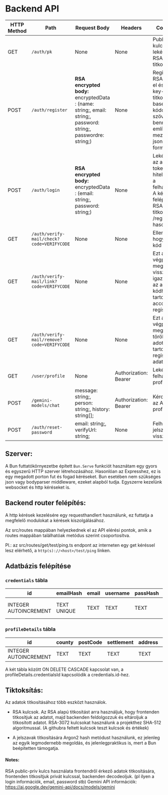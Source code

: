 # Backend API 

| **HTTP Method**|**Path**| **Request Body**| **Headers**| **Comments**|
|----------------|--------|-----------------|------------|-------------|
| GET            | `/auth/pk` | None | None | Publikus kulcs lekérése az RSA titkosításhoz.
| POST           | `/auth/register`| **RSA encrypted body:** encryptedData : (name: string;, email: string;, password: string;, passwordre: string;) | None | Regisztráció RSA-OAEP-el és a public key-el titkosítva, base64 kódolású szöveget vár, benne a fent említett mezőkkel, json formátumban.
| POST | `/auth/login` | **RSA encrypted body:** encryptedData : (email: string;, password: string;) | None | Lekérhetjük az access tokent, amivel hitelesíthetjük a felhasználót. A kérés felépítése RSA titkosított, a /register-hez hasonlóan.
| GET | `/auth/verify-mail/check?code=VERIFYCODE` | None | None | Ellenőrizzük hogy az adott kód él-e még
| GET | `/auth/verify-mail/link?code=VERIFYCODE` | None | None | Ezt a végpointot meghívva vissza igazolhatjuk az adott kódhoz tartozó account regisztrációját
| GET | `/auth/verify-mail/remove?code=VERIFYCODE` | None | None | Ezt a végpointot meghívva törölhetjük az adott kódhoz tartozó regisztráció adatait
| GET | `/user/profile` | None | Authorization: Bearer <token> | Lekérhetjük a felhasználó profil adatait
| POST | `/gemini-models/chat` | message: string;, person: string;, history: string[]; | Authorization: Bearer <token> | Kérdezhetünk az AI profiloktól.
| POST | `/auth/reset-password` | email: string;, verifyUrl: string; | None | Felhasználó jelszó visszaállítása. 

## Szerver:

A Bun futtatókörnyezetbe épített `Bun.Serve` funkciót hasznátam egy gyors és egyszerű HTTP szerver létrehozásához.
Hasonlóan az Expresshez, ez is egy megadott porton fut és fogad kéréseket.
Bun esetében nem szükséges json vagy bodyparser middleware, ezeket alapból tudja.
Egyszerre kezelünk websocket és http kéréseket is.

## Backend router felépítés:

A http kérések kezelésére egy requesthandlert használunk, ez futtatja a megfelelő modulokat a kérések kiszolgálásához.

Az src/routes mappában helyezkednek el az API elérési pontok, amik a routes mappában találhatóak metódus szerint csoportosítva.

Pl.: az src/routes/get/test/ping.ts endpont az interneten egy get kéréssel lesz elérhető, a `http(s)://<host>/test/ping` linken.

## Adatbázis felépítése

### `credentials` tábla

| **id** | **emailHash** | **email** | **username** | **passHash** | **timeCreated** | **isActive** | **failedAttempts** | **lastLogin** | **role** | **mgmtToken** | **twofaSecret** |
|--------|--------------|-----------|--------------|--------------|----------------|-------------|------------------|------------|------|------------|-------------|
| INTEGER AUTOINCREMENT | TEXT UNIQUE | TEXT | TEXT | TEXT | INTEGER (strftime('%s', 'now')) | NUMERIC DEFAULT FALSE | INTEGER DEFAULT 0 | INTEGER | TEXT DEFAULT 'user' | TEXT | TEXT |

### `profileDetails` tábla

| **id** | **county** | **postCode** | **settlement** | **address** | **pictureUrl** | **credentialsId** |
|--------|----------|------------|-------------|---------|------------|---------------|
| INTEGER AUTOINCREMENT | TEXT | TEXT | TEXT | TEXT | TEXT | INTEGER UNIQUE |

A két tábla között ON DELETE CASCADE kapcsolat van, a profileDetails.credentialsId kapcsolódik a credentials.id-hez.


## Tiktoksítás:

Az adatok titkosításához több eszközt használok. 
- RSA kulcsok. Az RSA alapú titkosítást arra használjuk, hogy frontenden titkosítjuk az adatot, majd backenden feldolgozzuk és eltároljuk a titkosított adatot. RSA-3072 kulcsokat használunk a projekthez SHA-512 algoritmussal.
(A githubra feltett kulcsok teszt kulcsok és értékek)

- A jelszavak titkosítására Argon2 hash metódust használunk, ez jelenleg az egyik legmodernebb megoldás, és jelenlegpraktikus is, mert a Bun beépítetten támogatja.

#### Notes:

RSA public-priv kulcs használata frontendről érkező adatok titkosítására, frontenden titkosítjuk privát kulcssal, backenden decodeoljuk. (pl ilyen a login információk, email, password stb)
Gemini API információk: https://ai.google.dev/gemini-api/docs/models/gemini

